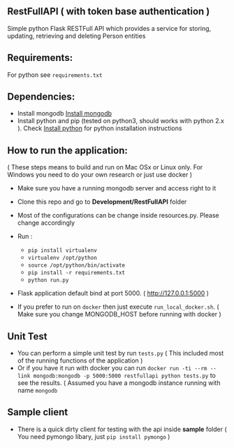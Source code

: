 ## RestFullAPI ( with token base authentication )
Simple python Flask RESTFull API which provides a service for storing, updating, retrieving and deleting Person entities
## Requirements:
For python see `requirements.txt`
## Dependencies:
- Install mongodb [Install mongodb](https://docs.mongodb.com/manual/installation/)
- Install python and pip (tested on python3, should works with python 2.x ). Check [Install python](http://docs.python-guide.org/en/latest/starting/installation/) for python installation instructions

## How to run the application:
( These steps means to build and run on Mac OSx or Linux only. For Windows you need to do your own research or just use docker )
- Make sure you have a running mongodb server and access right to it
- Clone this repo and go to **Development/RestFullAPI** folder
- Most of the configurations can be change inside resources.py. Please change accordingly 
- Run : 
	- `pip install virtualenv`
	- `virtualenv /opt/python`
	- `source /opt/python/bin/activate`
	- `pip install -r requirements.txt`
	- `python run.py`
- Flask application default bind at port 5000. ( http://127.0.0.1:5000 ) 

- If you prefer to run on `docker` then just execute `run_local_docker.sh`. ( Make sure you change MONGODB_HOST before running with docker )
## Unit Test
- You can perform a simple unit test by run `tests.py` ( This included most of the running functions of the application )
- Or if you have it run with docker you can run `docker run -ti --rm --link mongodb:mongodb -p 5000:5000 restfullapi python tests.py` to see the results. ( Assumed you have a mongodb instance running with name `mongodb`
## Sample client
- There is a quick dirty client for testing with the api inside **sample** folder ( You need pymongo libary, just `pip install pymongo` )
